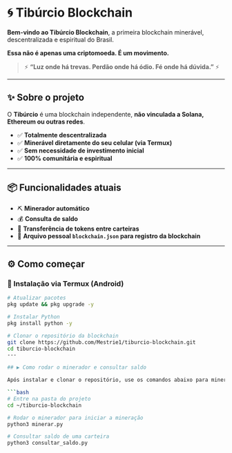 # 🌀 Tibúrcio Blockchain

**Bem-vindo ao Tibúrcio Blockchain**, a primeira blockchain minerável, descentralizada e espiritual do Brasil.

**Essa não é apenas uma criptomoeda. É um movimento.**

> ⚡ **“Luz onde há trevas. Perdão onde há ódio. Fé onde há dúvida.”** ⚡

---

## ✨ Sobre o projeto

O **Tibúrcio** é uma blockchain independente, **não vinculada a Solana, Ethereum ou outras redes**.

- ✅ **Totalmente descentralizada**
- ✅ **Minerável diretamente do seu celular (via Termux)**
- ✅ **Sem necessidade de investimento inicial**
- ✅ **100% comunitária e espiritual**

---

## 📦 Funcionalidades atuais

- ⛏️ **Minerador automático**
- 💰 **Consulta de saldo**
- 🔁 **Transferência de tokens entre carteiras**
- 🔐 **Arquivo pessoal `blockchain.json` para registro da blockchain**

---

## ⚙️ Como começar

### 📲 Instalação via Termux (Android)

```bash
# Atualizar pacotes
pkg update && pkg upgrade -y

# Instalar Python
pkg install python -y

# Clonar o repositório da blockchain
git clone https://github.com/Mestrie1/tiburcio-blockchain.git
cd tiburcio-blockchain 
---

## ▶️ Como rodar o minerador e consultar saldo

Após instalar e clonar o repositório, use os comandos abaixo para minerar e consultar saldo:

```bash
# Entre na pasta do projeto
cd ~/tiburcio-blockchain

# Rodar o minerador para iniciar a mineração
python3 minerar.py

# Consultar saldo de uma carteira
python3 consultar_saldo.py
